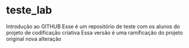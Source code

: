 # teste_lab
Introdução ao GITHUB
Esse é um repositório de teste com os alunos do projeto de codificação criativa
Essa versão é uma ramificação do projeto original
nova alteração 